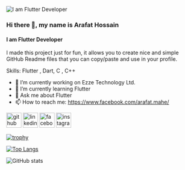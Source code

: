 ![I am Flutter Developer](https://scontent.fbzl4-1.fna.fbcdn.net/v/t39.30808-6/241372016_4268920336563696_3420430806667798857_n.jpg?_nc_cat=104&ccb=1-7&_nc_sid=09cbfe&_nc_eui2=AeHLVmMqrVlCtaVAXQ6lwnw-gxGCDZ-r7DuDEYINn6vsOwfdNE-5FiTlZ3BPzaZlTEFxwbOynqM0Jm0kzf-gPxFb&_nc_ohc=HM0suZvVeWMAX_3hDoy&_nc_ht=scontent.fbzl4-1.fna&oh=00_AfBjYohDfh8WskaY65QqzLjj1QL3mGKpkw-b_Wtj9eS6jQ&oe=64D8A596)

### Hi there 👋, my name is Arafat Hossain
#### I am Flutter Developer


I made this project just for fun, it allows you to create nice and simple GitHub Readme files that you can copy/paste and use in your profile.

Skills: Flutter , Dart, C , C++

- 🔭 I’m currently working on Ezze Technology Ltd. 
- 🌱 I’m currently learning Flutter 
- 💬 Ask me about Flutter 
- 📫 How to reach me: https://www.facebook.com/arafat.mahe/ 


[<img src='https://cdn.jsdelivr.net/npm/simple-icons@3.0.1/icons/github.svg' alt='github' height='40'>](https://github.com/arafathossainmahe)  [<img src='https://cdn.jsdelivr.net/npm/simple-icons@3.0.1/icons/linkedin.svg' alt='linkedin' height='40'>](https://www.linkedin.com/in/arafat-hossain-32b22815a//)  [<img src='https://cdn.jsdelivr.net/npm/simple-icons@3.0.1/icons/facebook.svg' alt='facebook' height='40'>](https://www.facebook.com/arafat.mahe/)  [<img src='https://cdn.jsdelivr.net/npm/simple-icons@3.0.1/icons/instagram.svg' alt='instagram' height='40'>](https://www.instagram.com/arafathossainmahe//)  

[![trophy](https://github-profile-trophy.vercel.app/?username=arafathossainmahe)](https://github.com/ryo-ma/github-profile-trophy)

[![Top Langs](https://github-readme-stats.vercel.app/api/top-langs/?username=arafathossainmahe)](https://github.com/anuraghazra/github-readme-stats)

![GitHub stats](https://github-readme-stats.vercel.app/api?username=arafathossainmahe&show_icons=true&count_private=true)  







